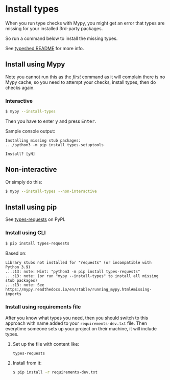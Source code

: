 # Install types

When you run type checks with Mypy, you might get an error that types are missing for your installed 3rd-party packages.

So run a command below to install the missing types. 

See [typeshed README](https://github.com/python/typeshed/blob/master/README.md) for more info.

## Install using Mypy

Note you cannot run this as the _first_ command as it will complain there is no Mypy cache, so you need to attempt your checks, install types, then do checks again.

### Interactive

```sh
$ mypy --install-types
```

Then you have to enter <kbd>y</kbd> and press <kbd>Enter</kbd>.

Sample console output:

```
Installing missing stub packages:
.../python3 -m pip install types-setuptools

Install? [yN] 
```

## Non-interactive

Or simply do this:

```sh
$ mypy --install-types --non-interactive
```

## Install using pip

See [types-requests](https://pypi.org/project/types-requests/) on PyPI.

### Install using CLI

```sh
$ pip install types-requests
```

Based on:

```
Library stubs not installed for "requests" (or incompatible with Python 3.9)
...:13: note: Hint: "python3 -m pip install types-requests"
...:13: note: (or run "mypy --install-types" to install all missing stub packages)
...:13: note: See https://mypy.readthedocs.io/en/stable/running_mypy.html#missing-imports
```

### Install using requirements file

After you know what types you need, then you should switch to this approach with name added to your `requirements-dev.txt` file. Then everytime someone sets up your project on their machine, it will include types.

1. Set up the file with content like:
    ```
    types-requests
    ```
1. Install from it:
    ```sh
    $ pip install -r requirements-dev.txt
    ```
